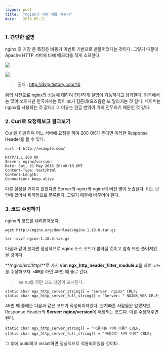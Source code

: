 ```yaml
---
layout: post
title:  "nginx의 서버 이름 바꾸기"
date:   2016-05-21
---
```


### 1. 간단한 설명

nginx 의 가장 큰 특징은 비동기 이벤트 기반으로 만들어졌다는 것이다. 그렇기 때문에 Apache HTTP 서버에 비해 메모리를 적게 소모한다. 

![](http://cfile5.uf.tistory.com/image/174A2F1049BEFAE93B5BA2)

![](http://cfile22.uf.tistory.com/image/164A2F1049BEFAE93AC192)

> 출처 : http://dvlp.tistory.com/10

위의 사진으로 nginx의 성능에 대하여 간단하게 설명이 가능하다고 생각한다. 외국에서는 많이 쓰이지만 한국에서는 많이 보기 힘든데(요즈음은 또 달라지는 것 같다. 네이버는 nginx를 사용하는 것 같다.) 그 이유는 한글 번역이 거의 전무하기 때문인 것 같다.

### 2. Curl로 요청해보고 결과보기

Curl을 이용하여 어느 서버에 요청을 하여 200 OK가 뜬다면 이러한 Response Header를 볼 수 있다.

	curl -I http://example.com/

	HTTP/1.1 200 OK
	Server: nginx/version
	Date: Sat, 21 May 2016 20:40:18 GMT
	Content-Type: text/html
	Content-Length: 
	Connection: keep-alive

다른 설정을 거치지 않았다면 Server의 nginx와 nginx의 버전 명이 노출된다. 이는 보안에 있어서 취약점으로 분류된다. 그렇기 때문에 바꾸어야 한다.

### 3. 코드 수정하기

nginx의 코드를 내려받아보자.
	
	wget http://nginx.org/download/nginx-1.10.0.tar.gz
	
	tar -xvzf nginx-1.10.0.tar.gz
	
다음과 같이 했다면 정상적으로 nginx 소스 코드가 받아질 것이고 압축 또한 풀어져있을 것이다.

**/nginx/src/http/**로 가서 **vim ngx_http_header_filter_module.c**을 하여 코드를 수정해보자. **:49**를 하면 49번 째 줄로 간다.

>:se nu를 하면 코드 라인이 표시된다.

	static char ngx_http_server_string[] = "Server: nginx" CRLF;
	static char ngx_http_server_full_string[] = "Server: " NGINX_VER CRLF;
	
49번 째 줄에는 다음과 같은 코드가 작성되어져있다. 눈치빠른 사람들은 알겠지만 Response Header의 **Server: nginx/version**에 해당되는 코드다. 이를 수정해주면 된다.

	static char ngx_http_server_string[] = "바꿀려는 서버 이름" CRLF;
	static char ngx_http_server_full_string[] = "바꿀려는 서버 이름" CRLF;

그 후에 build하고 install하면 정상적으로 적용되어있을 것이다.


